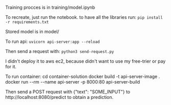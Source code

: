 Training procces is in training/model.ipynb

To recreate, just run the notebook.
to have all the libraries run:
`pip install -r requirements.txt`

Stored model is in model/

To run api:
`uvicorn api-server:app --reload`

Then send a request with:
`python3 send-request.py`

I didn't deploy it to aws ec2, because didn't want to use my free-trier or pay for it.

To run container:
cd container-solution
docker build -t api-server-image .
docker run --rm --name api-server -p 8000:80 api-server-build

Then send a POST request with {"text": "SOME_INPUT"} to http://localhost:8080/predict to obtain a prediction.
